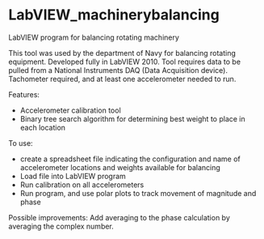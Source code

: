 # LabVIEW_machinerybalancing
LabVIEW program for balancing rotating machinery

This tool was used by the department of Navy for balancing rotating equipment. Developed fully in LabVIEW 2010. Tool requires data
to be pulled from a National Instruments DAQ (Data Acquisition device). Tachometer required, and at least one accelerometer needed to run.

Features:
- Accelerometer calibration tool
- Binary tree search algorithm for determining best weight to place in each location

To use:
- create a spreadsheet file indicating the configuration and name of accelerometer locations and weights available for balancing
- Load file into LabVIEW program
- Run calibration on all accelerometers
- Run program, and use polar plots to track movement of magnitude and phase

Possible improvements:
Add averaging to the phase calculation by averaging the complex number.

